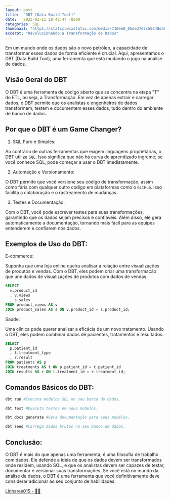 ```yaml
---
layout: post
title:  "DBT (Data Build Tool)"
date:   2023-02-11 18:42:47 -0300
categories: SQL
thumbnail: "https://static.wixstatic.com/media/710ee0_05ea37d7c50248da982897383e5118a9~mv2.jpg"
excerpt: "Revolucionando a Transformação de Dados"
---
```


Em um mundo onde os dados são o novo petróleo, a capacidade de transformar esses dados de forma eficiente é crucial. Aqui, apresentamos o DBT (Data Build Tool), uma ferramenta que está mudando o jogo na análise de dados.

## Visão Geral do DBT

O DBT é uma ferramenta de código aberto que se concentra na etapa "T" do ETL, ou seja, a Transformação. Em vez de apenas extrair e carregar dados, o DBT permite que os analistas e engenheiros de dados transformem, testem e documentem esses dados, tudo dentro do ambiente de banco de dados.

## Por que o DBT é um Game Changer?

1. SQL Puro e Simples:

Ao contrário de outras ferramentas que exigem linguagens proprietárias, o DBT utiliza `SQL`. Isso significa que não há curva de aprendizado íngreme; se você conhece SQL, pode começar a usar o DBT imediatamente.

2. Automação e Versionamento:

O DBT permite que você versione seu código de transformação, assim como faria com qualquer outro código em plataformas como o `GitHub`. Isso facilita a colaboração e o rastreamento de mudanças.

3. Testes e Documentação:

Com o DBT, você pode escrever testes para suas transformações, garantindo que os dados sejam precisos e confiáveis. Além disso, ele gera automaticamente a documentação, tornando mais fácil para as equipes entenderem e confiarem nos dados.

## Exemplos de Uso do DBT:

E-commerce: 

Suponha que uma loja online queira analisar a relação entre visualizações de produtos e vendas. Com o DBT, eles podem criar uma transformação que une dados de visualizações de produtos com dados de vendas.

```sql
SELECT 
  v.product_id
  , v.views
  , s.sales
FROM product_views AS v
JOIN product_sales AS s ON v.product_id = s.product_id;
```
Saúde: 

Uma clínica pode querer analisar a eficácia de um novo tratamento. Usando o DBT, eles podem combinar dados de pacientes, tratamentos e resultados.

```sql
SELECT 
  p.patient_id
  , t.treatment_type
  , r.result
FROM patients AS p
JOIN treatments AS t ON p.patient_id = t.patient_id
JOIN results AS r ON t.treatment_id = r.treatment_id;
```

## Comandos Básicos do DBT:
```bash
dbt run #Executa modelos SQL no seu banco de dados.
```

```bash    
dbt test #Executa testes em seus modelos.
```

```bash    
dbt docs generate #Gera documentação para seus modelos.
```

```bash
dbt seed #Carrega dados brutos no seu banco de dados.
```

## Conclusão:

O DBT é mais do que apenas uma ferramenta; é uma filosofia de trabalho com dados. Ele defende a ideia de que os dados devem ser transformados onde residem, usando SQL, e que os analistas devem ser capazes de testar, documentar e versionar suas transformações. Se você está no mundo da análise de dados, o DBT é uma ferramenta que você definitivamente deve considerar adicionar ao seu conjunto de habilidades.

[Linhares015 - 🧙‍♂️](https://github.com/Linhares015)